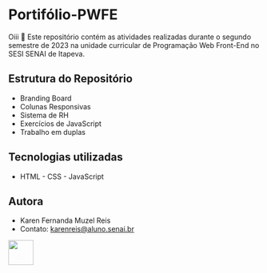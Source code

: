 # Portifólio-PWFE
Oiii 👋
Este repositório contém as atividades realizadas durante o segundo semestre de 2023 na unidade curricular de Programação Web Front-End no SESI SENAI de Itapeva.

## Estrutura do Repositório
* Branding Board
* Colunas Responsivas
* Sistema de RH
* Exercícios de JavaScript
* Trabalho em duplas

## Tecnologias utilizadas
- HTML - CSS - JavaScript

## Autora
- Karen Fernanda Muzel Reis
- Contato: karenreis@aluno.senai.br

<img src="https://github.com/kafls/Portifolio-PWFE/assets/129201648/7b8db0eb-0c2e-4056-ac90-06339ca890b2" width="50px">
